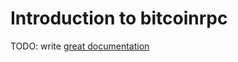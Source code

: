 # Introduction to bitcoinrpc

TODO: write [great documentation](http://jacobian.org/writing/what-to-write/)
